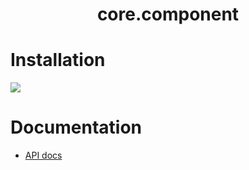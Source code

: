 # <p align="center"> core.component </p>

# Installation

[![](https://jitpack.io/v/damn/core.component.svg)](https://jitpack.io/#damn/core.component)

# Documentation

* [API docs](https://damn.github.io/core.component/)

